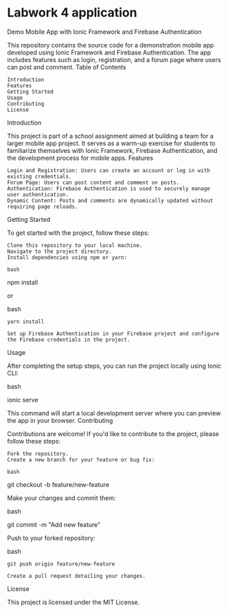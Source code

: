 # Labwork 4 application
Demo Mobile App with Ionic Framework and Firebase Authentication

This repository contains the source code for a demonstration mobile app developed using Ionic Framework and Firebase Authentication. The app includes features such as login, registration, and a forum page where users can post and comment.
Table of Contents

    Introduction
    Features
    Getting Started
    Usage
    Contributing
    License

Introduction

This project is part of a school assignment aimed at building a team for a larger mobile app project. It serves as a warm-up exercise for students to familiarize themselves with Ionic Framework, Firebase Authentication, and the development process for mobile apps.
Features

    Login and Registration: Users can create an account or log in with existing credentials.
    Forum Page: Users can post content and comment on posts.
    Authentication: Firebase Authentication is used to securely manage user authentication.
    Dynamic Content: Posts and comments are dynamically updated without requiring page reloads.

Getting Started

To get started with the project, follow these steps:

    Clone this repository to your local machine.
    Navigate to the project directory.
    Install dependencies using npm or yarn:

    bash

npm install

or

bash

    yarn install

    Set up Firebase Authentication in your Firebase project and configure the Firebase credentials in the project.

Usage

After completing the setup steps, you can run the project locally using Ionic CLI:

bash

ionic serve

This command will start a local development server where you can preview the app in your browser.
Contributing

Contributions are welcome! If you'd like to contribute to the project, please follow these steps:

    Fork the repository.
    Create a new branch for your feature or bug fix:

    bash

git checkout -b feature/new-feature

Make your changes and commit them:

bash

git commit -m "Add new feature"

Push to your forked repository:

bash

    git push origin feature/new-feature

    Create a pull request detailing your changes.

License

This project is licensed under the MIT License.
